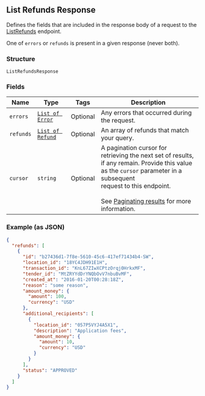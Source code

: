 ## List Refunds Response

Defines the fields that are included in the response body of
a request to the [ListRefunds](#endpoint-listrefunds) endpoint.

One of `errors` or `refunds` is present in a given response (never both).

### Structure

`ListRefundsResponse`

### Fields

| Name | Type | Tags | Description |
|  --- | --- | --- | --- |
| `errors` | [`List of Error`](/doc/models/error.md) | Optional | Any errors that occurred during the request. |
| `refunds` | [`List of Refund`](/doc/models/refund.md) | Optional | An array of refunds that match your query. |
| `cursor` | `string` | Optional | A pagination cursor for retrieving the next set of results,<br>if any remain. Provide this value as the `cursor` parameter in a subsequent<br>request to this endpoint.<br><br>See [Paginating results](#paginatingresults) for more information. |

### Example (as JSON)

```json
{
  "refunds": [
    {
      "id": "b27436d1-7f8e-5610-45c6-417ef71434b4-SW",
      "location_id": "18YC4JDH91E1H",
      "transaction_id": "KnL67ZIwXCPtzOrqj0HrkxMF",
      "tender_id": "MtZRYYdDrYNQbOvV7nbuBvMF",
      "created_at": "2016-01-20T00:28:18Z",
      "reason": "some reason",
      "amount_money": {
        "amount": 100,
        "currency": "USD"
      },
      "additional_recipients": [
        {
          "location_id": "057P5VYJ4A5X1",
          "description": "Application fees",
          "amount_money": {
            "amount": 10,
            "currency": "USD"
          }
        }
      ],
      "status": "APPROVED"
    }
  ]
}
```

